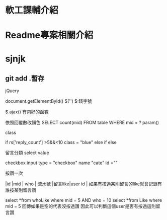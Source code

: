 # 軟工課輔介紹
# Readme專案相關介紹
# sjnjk
## git add .暫存
jQuery

document.getElementById()
$('')
$:錢字號


$.ajax()
有包好的函數

依照回覆數改顏色
SELECT count(mid) FROM table WHERE mid = ?
param()

class

if rs['reply_count'] >5&&<10
    class = "blue" 
else if 
else 


留言分類
select value

checkbox
input type = "checkbox" name "cate" id =""

按讚一次

|id   |mid     |  who   |
流水號 |留言like|user id |
如果有按過某則留言的like就會記錄有誰按某則留言讚

select *from whoLike where mid = 5 AND who = 10
select *from Like where mid = 5 
回傳如果是空的代表沒按過讚
因此可以判斷這個user是否有按過這則留言讚
